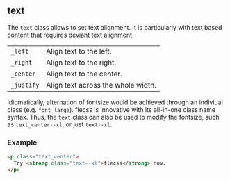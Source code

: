 ## text

The `text` class allows to set text alignment. It is particularly with text based content that requires deviant text alignment.

| | |
| :- | :- |
| `_left` | Align text to the left. |
| `_right` | Align text to the right. |
| `_center` | Align text to the center. |
| `_justify` | Align text across the whole width. |

Idiomatically, alternation of fontsize would be achieved through an indiviual class (e.g. `font_large`). flecss is innovative with its all-in-one class name syntax. Thus, the `text` class can also be used to modify the fontsize, such as `text_center--xl`, or just `text--xl`.

### Example

``` html
<p class="text_center">
  Try <strong class="text--xl">flecss</strong> now.
</p>
```